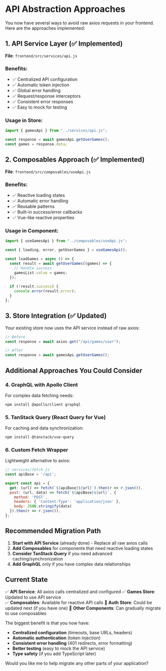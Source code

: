 # API Abstraction Approaches

You now have several ways to avoid raw axios requests in your frontend. Here are the approaches implemented:

## 1. API Service Layer (✅ Implemented)
**File**: `frontend/src/services/api.js`

### Benefits:
- ✅ Centralized API configuration
- ✅ Automatic token injection
- ✅ Global error handling
- ✅ Request/response interceptors
- ✅ Consistent error responses
- ✅ Easy to mock for testing

### Usage in Store:
```javascript
import { gamesApi } from "../services/api.js";

const response = await gamesApi.getUserGames();
const games = response.data;
```

## 2. Composables Approach (✅ Implemented)
**File**: `frontend/src/composables/useApi.js`

### Benefits:
- ✅ Reactive loading states
- ✅ Automatic error handling
- ✅ Reusable patterns
- ✅ Built-in success/error callbacks
- ✅ Vue-like reactive properties

### Usage in Component:
```javascript
import { useGamesApi } from "../composables/useApi.js";

const { loading, error, getUserGames } = useGamesApi();

const loadGames = async () => {
  const result = await getUserGames((games) => {
    // Handle success
    gamesList.value = games;
  });
  
  if (!result.success) {
    console.error(result.error);
  }
};
```

## 3. Store Integration (✅ Updated)
Your existing store now uses the API service instead of raw axios:

```javascript
// Before
const response = await axios.get("/api/games/user");

// After  
const response = await gamesApi.getUserGames();
```

## Additional Approaches You Could Consider

### 4. GraphQL with Apollo Client
For complex data fetching needs:

```bash
npm install @apollo/client graphql
```

### 5. TanStack Query (React Query for Vue)
For caching and data synchronization:

```bash
npm install @tanstack/vue-query
```

### 6. Custom Fetch Wrapper
Lightweight alternative to axios:

```javascript
// services/fetch.js
const apiBase = '/api';

export const api = {
  get: (url) => fetch(`${apiBase}${url}`).then(r => r.json()),
  post: (url, data) => fetch(`${apiBase}${url}`, {
    method: 'POST',
    headers: { 'Content-Type': 'application/json' },
    body: JSON.stringify(data)
  }).then(r => r.json()),
};
```

## Recommended Migration Path

1. **Start with API Service** (already done) - Replace all raw axios calls
2. **Add Composables** for components that need reactive loading states  
3. **Consider TanStack Query** if you need advanced caching/synchronization
4. **Add GraphQL** only if you have complex data relationships

## Current State

✅ **API Service**: All axios calls centralized and configured
✅ **Games Store**: Updated to use API service  
✅ **Composables**: Available for reactive API calls
🔄 **Auth Store**: Could be updated next (if you have one)
🔄 **Other Components**: Can gradually migrate to use composables

The biggest benefit is that you now have:
- **Centralized configuration** (timeouts, base URLs, headers)
- **Automatic authentication** (token injection)
- **Consistent error handling** (401 redirects, error formatting)
- **Better testing** (easy to mock the API service)
- **Type safety** (if you add TypeScript later)

Would you like me to help migrate any other parts of your application?
